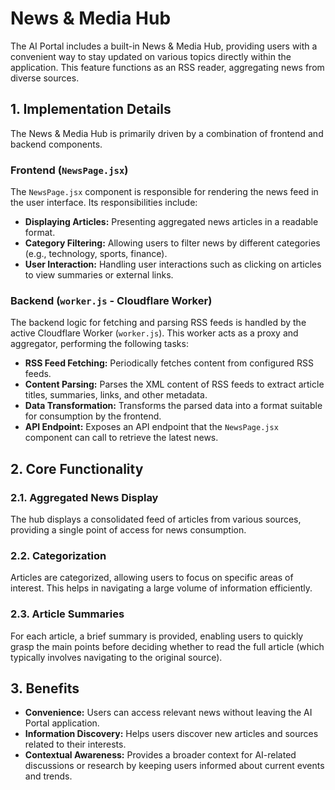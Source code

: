 # News & Media Hub

The AI Portal includes a built-in News & Media Hub, providing users with a convenient way to stay updated on various topics directly within the application. This feature functions as an RSS reader, aggregating news from diverse sources.

## 1. Implementation Details

The News & Media Hub is primarily driven by a combination of frontend and backend components.

### Frontend (`NewsPage.jsx`)

The `NewsPage.jsx` component is responsible for rendering the news feed in the user interface. Its responsibilities include:

*   **Displaying Articles:** Presenting aggregated news articles in a readable format.
*   **Category Filtering:** Allowing users to filter news by different categories (e.g., technology, sports, finance).
*   **User Interaction:** Handling user interactions such as clicking on articles to view summaries or external links.

### Backend (`worker.js` - Cloudflare Worker)

The backend logic for fetching and parsing RSS feeds is handled by the active Cloudflare Worker (`worker.js`). This worker acts as a proxy and aggregator, performing the following tasks:

*   **RSS Feed Fetching:** Periodically fetches content from configured RSS feeds.
*   **Content Parsing:** Parses the XML content of RSS feeds to extract article titles, summaries, links, and other metadata.
*   **Data Transformation:** Transforms the parsed data into a format suitable for consumption by the frontend.
*   **API Endpoint:** Exposes an API endpoint that the `NewsPage.jsx` component can call to retrieve the latest news.

## 2. Core Functionality

### 2.1. Aggregated News Display

The hub displays a consolidated feed of articles from various sources, providing a single point of access for news consumption.

### 2.2. Categorization

Articles are categorized, allowing users to focus on specific areas of interest. This helps in navigating a large volume of information efficiently.

### 2.3. Article Summaries

For each article, a brief summary is provided, enabling users to quickly grasp the main points before deciding whether to read the full article (which typically involves navigating to the original source).

## 3. Benefits

*   **Convenience:** Users can access relevant news without leaving the AI Portal application.
*   **Information Discovery:** Helps users discover new articles and sources related to their interests.
*   **Contextual Awareness:** Provides a broader context for AI-related discussions or research by keeping users informed about current events and trends.